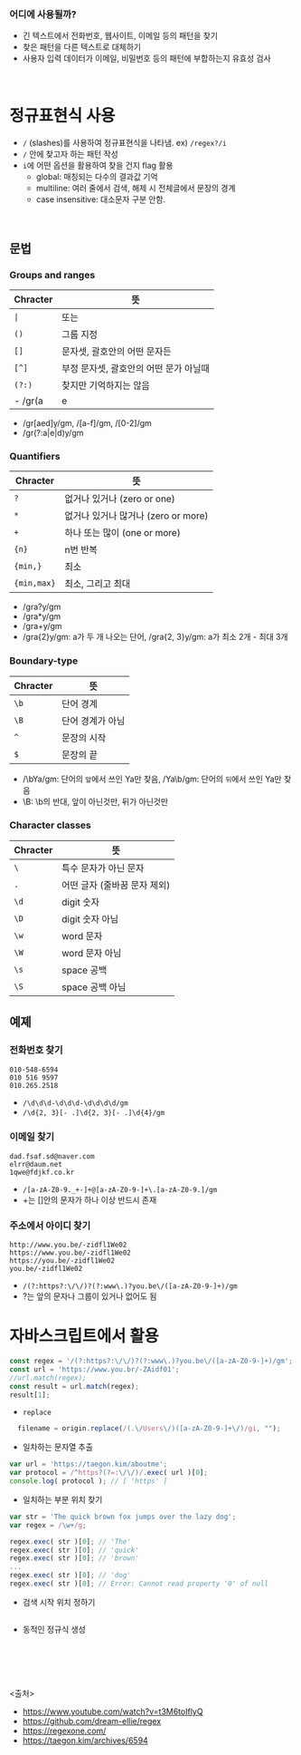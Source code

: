 ### 어디에 사용될까?
- 긴 텍스트에서 전화번호, 웹사이트, 이메일 등의 패턴을 찾기
- 찾은 패턴을 다른 텍스트로 대체하기
- 사용자 입력 데이터가 이메일, 비밀번호 등의 패턴에 부합하는지 유효성 검사

<br>

# 정규표현식 사용
- `/` (slashes)를 사용하여 정규표현식을 나타냄.  ex) ` /regex?/i `
- `/` 안에 찾고자 하는 패턴 작성
- `i`에 어떤 옵션을 활용하여 찾을 건지 flag 활용
  - global: 매칭되는 다수의 결과값 기억
  - multiline: 여러 줄에서 검색, 해제 시 전체글에서 문장의 경계 
  - case insensitive: 대소문자 구분 안함.
<br/>

## 문법

### Groups and ranges

| Chracter | 뜻                                     |
| -------- | -------------------------------------- |
| `\|`     | 또는                                   |
| `()`     | 그룹 지정                              | 
| `[]`     | 문자셋, 괄호안의 어떤 문자든           |
| `[^]`    | 부정 문자셋, 괄호안의 어떤 문가 아닐때 |
| `(?:)`   | 찾지만 기억하지는 않음                 | 
- /gr(a|e|d)y/gm
- /gr[aed]y/gm,   /[a-f]/gm,  /[0-2]/gm
- /gr(?:a|e|d)y/gm

### Quantifiers

| Chracter    | 뜻                                  |
| ----------- | ----------------------------------- |
| `?`         | 없거나 있거나 (zero or one)         |
| `*`         | 없거나 있거나 많거나 (zero or more) |
| `+`         | 하나 또는 많이 (one or more)        |
| `{n}`       | n번 반복                            |
| `{min,}`    | 최소                                |
| `{min,max}` | 최소, 그리고 최대                   |
- /gra?y/gm
- /gra*y/gm
- /gra+y/gm
- /gra{2}y/gm: a가 두 개 나오는 단어, /gra{2, 3}y/gm: a가 최소 2개 - 최대 3개

### Boundary-type

| Chracter | 뜻               |
| -------- | ---------------- |
| `\b`     | 단어 경계        |
| `\B`     | 단어 경계가 아님 |
| `^`      | 문장의 시작      |
| `$`      | 문장의 끝        |
- /\bYa/gm: 단어의 `앞`에서 쓰인 Ya만 찾음, /Ya\b/gm: 단어의 `뒤`에서 쓰인 Ya만 찾음
- \B: \b의 반대, 앞이 아닌것만, 뒤가 아닌것만

### Character classes

| Chracter | 뜻                           |
| -------- | ---------------------------- |
| `\`      | 특수 문자가 아닌 문자        |
| `.`      | 어떤 글자 (줄바꿈 문자 제외) |
| `\d`     | digit 숫자                   |
| `\D`     | digit 숫자 아님              |
| `\w`     | word 문자                    |
| `\W`     | word 문자 아님               |
| `\s`     | space 공백                   |
| `\S`     | space 공백 아님              |


## 예졔
### 전화번호 찾기
```
010-548-6594
010 516 9597
010.265.2518
```
- `/\d\d\d-\d\d\d-\d\d\d\d/gm`
- `/\d{2, 3}[- .]\d{2, 3}[- .]\d{4}/gm`


### 이메일 찾기
```
dad.fsaf.sd@naver.com
elrr@daum.net
1qwe@fdjkf.co.kr
```
- `/[a-zA-Z0-9._+-]+@[a-zA-Z0-9-]+\.[a-zA-Z0-9.]/gm`
- +는 []안의 문자가 하나 이상 반드시 존재

### 주소에서 아이디 찾기
```
http://www.you.be/-zidfl1We02
https://www.you.be/-zidfl1We02
https://you.be/-zidfl1We02
you.be/-zidfl1We02
```
- `/(?:https?:\/\/)?(?:www\.)?you.be\/([a-zA-Z0-9-]+)/gm`
- ?는 앞의 문자나 그룹이 있거나 없어도 됨

# 자바스크립트에서 활용
```javascript
const regex = '/(?:https?:\/\/)?(?:www\.)?you.be\/([a-zA-Z0-9-]+)/gm';
const url = 'https://www.you.br/-ZAidf01';
//url.match(regex);
const result = url.match(regex);
result[1];
```

- `replace`
```js
  filename = origin.replace(/(.\/Users\/)([a-zA-Z0-9-]+\/)/gi, "");  
```

- 일차하는 문자열 추출
```js
var url = 'https://taegon.kim/aboutme';
var protocol = /^https?(?=:\/\/)/.exec( url )[0];
console.log( protocol ); // [ 'https' ]
```

- 일치하는 부분 위치 찾기
```js
var str = 'The quick brown fox jumps over the lazy dog';
var regex = /\w+/g;

regex.exec( str )[0]; // 'The'
regex.exec( str )[0]; // 'quick'
regex.exec( str )[0]; // 'brown'
...
regex.exec( str )[0]; // 'dog'
regex.exec( str )[0]; // Error: Cannot read property '0' of null
```

- 검색 시작 위치 정하기
```js

```


- 동적인 정규식 생성
```js

```

<br><br><br>

<출처>
- https://www.youtube.com/watch?v=t3M6toIflyQ
- https://github.com/dream-ellie/regex
- https://regexone.com/
- https://taegon.kim/archives/6594
